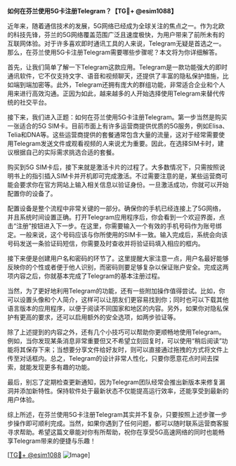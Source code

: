 **如何在芬兰使用5G卡注册Telegram？【TG💪+ @esim1088】**

近年来，随着通信技术的发展，5G网络已经成为全球关注的焦点之一。作为北欧的科技先锋，芬兰的5G网络覆盖范围广泛且速度极快，为用户带来了前所未有的互联网体验。对于许多喜欢即时通讯工具的人来说，Telegram无疑是首选之一。那么，在芬兰使用5G卡注册Telegram需要哪些步骤呢？本文将为你详细解答。

首先，让我们简单了解一下Telegram这款应用。Telegram是一款功能强大的即时通讯软件，它不仅支持文字、语音和视频聊天，还提供了丰富的隐私保护措施，比如端到端加密等。此外，Telegram还拥有庞大的群组功能，非常适合企业和个人用来进行高效沟通。正因为如此，越来越多的人开始选择使用Telegram来替代传统的社交平台。

接下来，我们进入正题：如何在芬兰使用5G卡注册Telegram。第一步当然是购买一张适合的5G SIM卡。目前市面上有许多运营商提供优质的5G服务，例如Elisa、Telia和DNA等。这些运营商提供的套餐通常包含大量的流量，这对于经常需要使用Telegram发送文件或观看视频的人来说尤为重要。因此，在选择SIM卡时，建议根据自己的实际需求挑选合适的套餐。

购买到5G SIM卡后，接下来就是激活卡片的过程了。大多数情况下，只需按照说明书上的指引插入SIM卡并开机即可完成激活。不过需要注意的是，某些运营商可能会要求你在官方网站上输入相关信息以验证身份。一旦激活成功，你就可以开始配置你的设备了。

配置设备是整个流程中非常关键的一部分。确保你的手机已经连接上了5G网络，并且系统时间设置正确。打开Telegram应用程序后，你会看到一个欢迎界面，点击“注册”按钮进入下一步。在这里，你需要输入一个有效的手机号码作为账号绑定。一般来说，这个号码应该与你所使用的SIM卡一致。输入完成后，系统会向该号码发送一条验证码短信，你需要及时查收并将验证码填入相应的框内。

接下来便是创建用户名和密码的环节了。这里提醒大家注意一点，用户名最好能够反映你的个性或者便于他人识别，而密码则要足够复杂以保证账户安全。完成这两项内容之后，你就基本完成了Telegram的基本注册过程。

当然，为了更好地利用Telegram的功能，还有一些附加操作值得尝试。比如，你可以设置头像和个人简介，这样可以让朋友们更容易找到你；同时也可以下载其他语言版本的应用程序，以便于阅读不同国家和地区的内容。另外，如果你对隐私保护有更高的要求，还可以启用额外的安全选项，如两步验证等。

除了上述提到的内容之外，还有几个小技巧可以帮助你更顺畅地使用Telegram。例如，当你发现某条消息非常重要但又不希望立刻回复时，可以使用“稍后阅读”功能将其保存下来；当想要分享文件给好友时，则可以直接通过拖拽的方式将文件上传至对话框内。总之，Telegram的设计非常人性化，只要你愿意花点时间去探索，就能发现更多有趣的功能。

最后，别忘了定期检查更新通知，因为Telegram团队经常会推出新版本来修复漏洞并添加新特性。保持软件处于最新状态不仅能提高运行效率，还能享受到最新的用户体验。

综上所述，在芬兰使用5G卡注册Telegram其实并不复杂，只要按照上述步骤一步步操作即可顺利完成。当然，如果你遇到了任何问题，都可以随时联系运营商客服寻求帮助。希望这篇文章能对你有所帮助，祝你在享受5G高速网络的同时也能畅享Telegram带来的便捷与乐趣！

[[TG💪+ @esim1088](https://t.me/s/esim1088) ![Image](https://i.postimg.cc/4NQfJmqS/Snipaste-2025-05-13-00-14-12.png)]